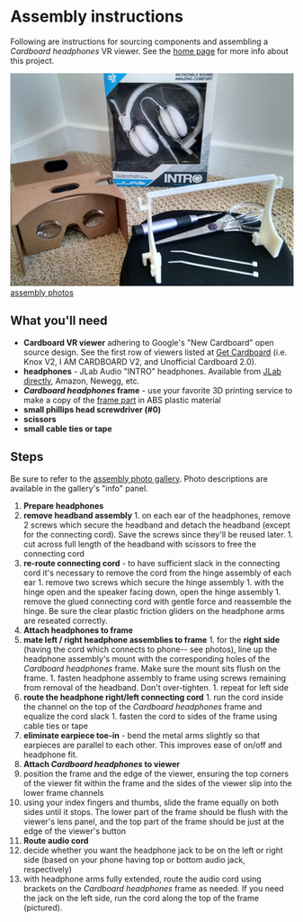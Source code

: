 # Assembly instructions

Following are instructions for sourcing components and assembling a _Cardboard headphones_ VR viewer.  See the [home page](../../../) for more info about this project.

[![Assembly cover](assembly_cover.jpg) assembly photos](https://goo.gl/photos/LNsYvQ1QFXjgn7276 "Go to assembly photo gallery")

## What you'll need

* **Cardboard VR viewer** adhering to Google's "New Cardboard" open source design.  See the first row of viewers listed at [Get Cardboard](https://www.google.com/get/cardboard/get-cardboard/) (i.e. Knox V2, I AM CARDBOARD V2, and Unofficial Cardboard 2.0).
* **headphones** - JLab Audio "INTRO" headphones.  Available from [JLab directly](http://www.jlabaudio.com/products/intro-on-ear-headphone?variant=940963049), Amazon, Newegg, etc.
* **_Cardboard headphones_ frame** - use your favorite 3D printing service to make a copy of the [frame part](cardboard_headphones_frame.stl) in ABS plastic material
* **small phillips head screwdriver (#0)**
* **scissors**
* **small cable ties or tape**

## Steps

Be sure to refer to the [assembly photo gallery](https://goo.gl/photos/LNsYvQ1QFXjgn7276).  Photo descriptions are available in the gallery's "info" panel.

1. **Prepare headphones**
  1. **remove headband assembly**
    1. on each ear of the headphones, remove 2 screws which secure the headband and detach the headband (except for the connecting cord).  Save the screws since they'll be reused later.
    1. cut across full length of the headband with scissors to free the connecting cord
  1. **re-route connecting cord** - to have sufficient slack in the connecting cord it's necessary to remove the cord from the hinge assembly of each ear
    1. remove two screws which secure the hinge assembly
    1. with the hinge open and the speaker facing down, open the hinge assembly
    1. remove the glued connecting cord with gentle force and reassemble the hinge.  Be sure the clear plastic friction gliders on the headphone arms are reseated correctly.
1. **Attach headphones to frame**
  1. **mate left / right headphone assemblies to frame**
    1. for the **right side** (having the cord which connects to phone-- see photos), line up the headphone assembly's mount with the corresponding holes of the _Cardboard headphones_ frame.  Make sure the mount sits flush on the frame.
    1. fasten headphone assembly to frame using screws remaining from removal of the headband.  Don't over-tighten.
    1. repeat for left side
  1. **route the headphone right/left connecting cord**
    1. run the cord inside the channel on the top of the _Cardboard headphones_ frame and equalize the cord slack
    1. fasten the cord to sides of the frame using cable ties or tape
  1. **eliminate earpiece toe-in** - bend the metal arms slightly so that earpieces are parallel to each other.  This improves ease of on/off and headphone fit.
1. **Attach _Cardboard headphones_ to viewer**
  1. position the frame and the edge of the viewer, ensuring the top corners of the viewer fit within the frame and the sides of the viewer slip into the lower frame channels
  1. using your index fingers and thumbs, slide the frame equally on both sides until it stops.  The lower part of the frame should be flush with the viewer's lens panel, and the top part of the frame should be just at the edge of the viewer's button
1. **Route audio cord**
  1. decide whether you want the headphone jack to be on the left or right side (based on your phone having top or bottom audio jack, respectively)
  1. with headphone arms fully extended, route the audio cord using brackets on the _Cardboard headphones_ frame as needed.  If you need the jack on the left side, run the cord along the top of the frame (pictured).
